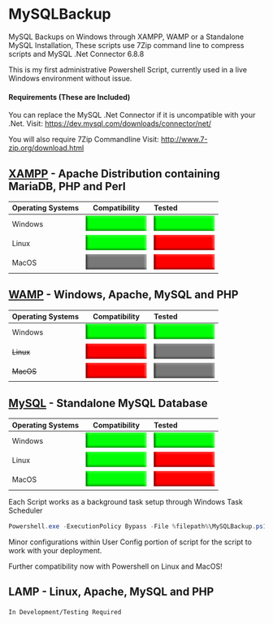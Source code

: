 # MySQLBackup
MySQL Backups on Windows through XAMPP, WAMP or a Standalone MySQL Installation,
These scripts use 7Zip command line to compress scripts and MySQL .Net Connector 6.8.8

This is my first administrative Powershell Script, currently used in a live Windows environment without issue.
#### Requirements (These are Included)
You can replace the MySQL .Net Connector if it is uncompatible with your .Net.
Visit: https://dev.mysql.com/downloads/connector/net/

You will also require 7Zip Commandline
Visit: http://www.7-zip.org/download.html

## [XAMPP](https://www.apachefriends.org/index.html) - Apache Distribution containing MariaDB, PHP and Perl 
| Operating Systems        | Compatibility |     Tested    |
| ------------------------ |:-------------:|:--------------|
| Windows                  |![compatible](https://github.com/evanlanester/MySQLBackup/blob/master/src/compatible.png "Yes")|![compatible](https://github.com/evanlanester/MySQLBackup/blob/master/src/compatible.png "Yes")|
| Linux                    |![compatible](https://github.com/evanlanester/MySQLBackup/blob/master/src/compatible.png "Yes")|![incompatible](https://github.com/evanlanester/MySQLBackup/blob/master/src/incompatible.png "No")|
| MacOS                    |![gray](https://github.com/evanlanester/MySQLBackup/blob/master/src/unsure.png "Unsure")|![incompatible](https://github.com/evanlanester/MySQLBackup/blob/master/src/incompatible.png "No")|

## [WAMP](http://www.wampserver.com/en/) - Windows, Apache, MySQL and PHP
| Operating Systems        | Compatibility |     Tested    |
| ------------------------ |:-------------:|:--------------|
| Windows                  |![compatible](https://github.com/evanlanester/MySQLBackup/blob/master/src/compatible.png "Yes")|![compatible](https://github.com/evanlanester/MySQLBackup/blob/master/src/compatible.png "Yes")|
| ~~Linux~~                |![incompatible](https://github.com/evanlanester/MySQLBackup/blob/master/src/incompatible.png "No")|![gray](https://github.com/evanlanester/MySQLBackup/blob/master/src/unsure.png "Not Possible")|
| ~~MacOS~~                |![incompatible](https://github.com/evanlanester/MySQLBackup/blob/master/src/incompatible.png "No")|![gray](https://github.com/evanlanester/MySQLBackup/blob/master/src/unsure.png "Not Possible")|

## [MySQL](https://www.mysql.com/) - Standalone MySQL Database
| Operating Systems        | Compatibility |     Tested    |
| ------------------------ |:-------------:|:--------------|
| Windows                  |![compatible](https://github.com/evanlanester/MySQLBackup/blob/master/src/compatible.png "Yes")|![compatible](https://github.com/evanlanester/MySQLBackup/blob/master/src/compatible.png "Yes")|
| Linux                    |![compatible](https://github.com/evanlanester/MySQLBackup/blob/master/src/compatible.png "Yes")|![incompatible](https://github.com/evanlanester/MySQLBackup/blob/master/src/incompatible.png "No")|
| MacOS                    |![compatible](https://github.com/evanlanester/MySQLBackup/blob/master/src/compatible.png "Yes")|![incompatible](https://github.com/evanlanester/MySQLBackup/blob/master/src/incompatible.png "No")|

Each Script works as a background task setup through Windows Task Scheduler
```Powershell
Powershell.exe -ExecutionPolicy Bypass -File %filepath%\MySQLBackup.ps1
```
Minor configurations within User Config portion of script for the script to work with your deployment.

Further compatibility now with Powershell on Linux and MacOS!

## LAMP - Linux, Apache, MySQL and PHP 
`In Development/Testing Required`
